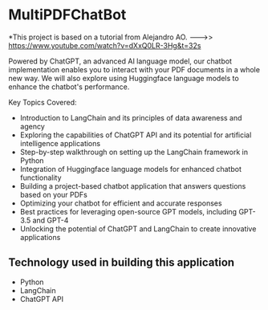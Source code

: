# MultiPDFChatBot

*This project is based on a tutorial from Alejandro AO. --->> https://www.youtube.com/watch?v=dXxQ0LR-3Hg&t=32s

Powered by ChatGPT, an advanced AI language model, our chatbot implementation enables you to interact with your PDF documents in a whole new way. We will also explore using Huggingface language models to enhance the chatbot's performance.

Key Topics Covered:
- Introduction to LangChain and its principles of data awareness and agency
- Exploring the capabilities of ChatGPT API and its potential for artificial intelligence applications
- Step-by-step walkthrough on setting up the LangChain framework in Python
- Integration of Huggingface language models for enhanced chatbot functionality
- Building a project-based chatbot application that answers questions based on your PDFs
- Optimizing your chatbot for efficient and accurate responses
- Best practices for leveraging open-source GPT models, including GPT-3.5 and GPT-4
- Unlocking the potential of ChatGPT and LangChain to create innovative applications


## Technology used in building this application
 - Python
 - LangChain
 - ChatGPT API

